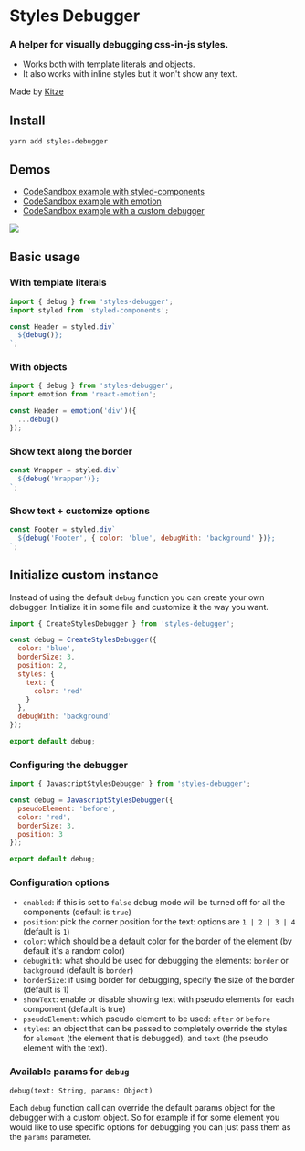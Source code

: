 # Styles Debugger
### A helper for visually debugging css-in-js styles. 

- Works both with template literals and objects. 
- It also works with inline styles but it won't show any text.

Made by [Kitze](https://twitter.com/thekitze)

## Install

`yarn add styles-debugger`

## Demos

- [CodeSandbox example with styled-components](https://codesandbox.io/s/j0yq16l7v)
- [CodeSandbox example with emotion](https://codesandbox.io/s/0or563w2yv)
- [CodeSandbox example with a custom debugger](https://codesandbox.io/s/ry65nyvr6p)

![](https://i.imgur.com/ceORWWQ.png)

## Basic usage

### With template literals

```js
import { debug } from 'styles-debugger';
import styled from 'styled-components';

const Header = styled.div`
  ${debug()};
`;
```

### With objects

```js
import { debug } from 'styles-debugger';
import emotion from 'react-emotion';

const Header = emotion('div')({
  ...debug()
});
```

### Show text along the border

```js
const Wrapper = styled.div`
  ${debug('Wrapper')};
`;
```

### Show text + customize options

```js
const Footer = styled.div`
  ${debug('Footer', { color: 'blue', debugWith: 'background' })};
`;
```

## Initialize custom instance

Instead of using the default `debug` function you can create your own debugger.
Initialize it in some file and customize it the way you want.

```js
import { CreateStylesDebugger } from 'styles-debugger';

const debug = CreateStylesDebugger({
  color: 'blue',
  borderSize: 3,
  position: 2,
  styles: {
    text: {
      color: 'red'
    }
  },
  debugWith: 'background'
});

export default debug;
```

### Configuring the debugger

```js
import { JavascriptStylesDebugger } from 'styles-debugger';

const debug = JavascriptStylesDebugger({
  pseudoElement: 'before',
  color: 'red',
  borderSize: 3,
  position: 3
});

export default debug;
```

### Configuration options

- `enabled`: if this is set to `false` debug mode will be turned off for all the components (default is `true`)
- `position`: pick the corner position for the text: options are `1 | 2 | 3 | 4` (default is `1`)
- `color`: which should be a default color for the border of the element (by default it's a random color)
- `debugWith`: what should be used for debugging the elements: `border` or `background` (default is `border`)
- `borderSize`: if using border for debugging, specify the size of the border (default is 1)
- `showText`: enable or disable showing text with pseudo elements for each component (default is true)
- `pseudoElement`: which pseudo element to be used: `after` or `before`
- `styles`: an object that can be passed to completely override the styles for `element` (the element that is debugged), and `text` (the pseudo element with the text).

### Available params for `debug`

`debug(text: String, params: Object)`

Each `debug` function call can override the default params object for the debugger with a custom object. So for example if for some element you would like to use specific options for debugging you can just pass them as the `params` parameter.
